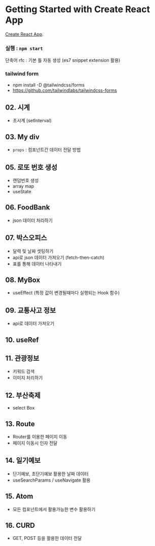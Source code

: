 # Getting Started with Create React App
[Create React App](https://github.com/facebook/create-react-app).

### 실행 : `npm start`

단축어 rfc : 기본 틀 자동 생성 (es7 snippet extension 활용)

### tailwind form 
+ npm install -D @tailwindcss/forms
+ https://github.com/tailwindlabs/tailwindcss-forms

## 02. 시계
+ 초시계 (setInterval)

## 03. My div
+ `props` : 컴포넌트간 데이터 전달 방법

## 05. 로또 번호 생성
+ 랜덤번호 생성
+ array map
+ useState

## 06. FoodBank
+ json 데이터 처리하기

## 07. 박스오피스
+ 달력 및 날짜 셋팅하기
+ api로 json 데이터 가져오기 (fetch-then-catch)
+ 표를 통해 데이터 나타내기

## 08. MyBox
+ useEffect (특정 값이 변경될때마다 실행되는 Hook 함수)

## 09. 교통사고 정보
+ api로 데이터 가져오기

## 10. useRef

## 11. 관광정보
+ 키워드 검색
+ 이미지 처리하기

## 12. 부산축제
+ select Box

## 13. Route
+ Router를 이용한 페이지 이동
+ 페이지 이동시 인자 전달

## 14. 일기예보
+ 단기예보, 초단기예보 활용한 날짜 데이터
+ useSearchParams / useNavigate 활용

## 15. Atom
+ 모든 컴포넌트에서 활용가능한 변수 활용하기

## 16. CURD
+ GET, POST 등을 활용한 데이터 전달
